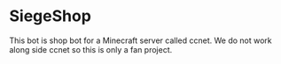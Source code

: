# SiegeShop
This bot is shop bot for a Minecraft server called ccnet. We do not work along side ccnet so this is only a fan project.
